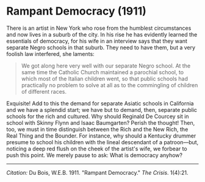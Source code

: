 <!--
title:   Rampant Democracy
author:  Du Bois, W.E.B.
journal: The Crisis
year:    1911
volume:  1
issue:   4
pages:   21
-->

# Rampant Democracy (1911)

There is an artist in New York who rose from the humblest circumstances and now lives in a suburb of the city. In his rise he has evidently learned the essentials of democracy, for his wife in an interview says that they want separate Negro schools in that suburb. They need to have them, but a very foolish law interfered, she laments: 

> We got along here very well with our separate Negro school. At the same time the Catholic Church maintained a parochial school, to which most of the Italian children went, so that public schools had practically no problem to solve at all as to the commingling of children of different races.

Exquisite! Add to this the demand for separate Asiatic schools in California and we have a splendid start; we have but to demand, then, separate public schools for the rich and cultured. Why should Reginald De Courcey sit in school with Skinny Flynn and Isaac Baumgarten? Perish the thought! Then, too, we must in time distinguish between the Rich and the New Rich, the Real Thing and the Bounder. For instance, why should a Kentucky drummer presume to school his children with the lineal descendant of a patroon—but, noticing a deep red flush on the cheek of the artist's wife, we forbear to push this point. We merely pause to ask: What is democracy anyhow?

______________
*Citation:* Du Bois, W.E.B. 1911. "Rampant Democracy." *The Crisis*. 1(4):21.